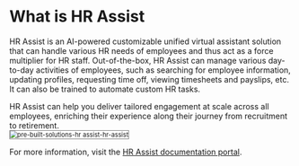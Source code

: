 # What is HR Assist

HR Assist is an AI-powered customizable unified virtual assistant solution that can handle various HR needs of employees and thus act as a force multiplier for HR staff. Out-of-the-box, HR Assist can manage various day-to-day activities of employees, such as searching for employee information, updating profiles, requesting time off, viewing timesheets and payslips, etc. It can also be trained to automate custom HR tasks. 

HR Assist can help you deliver tailored engagement at scale across all employees, enriching their experience along their journey from recruitment to retirement.  
<img src="../images/pre-built-solutions-hr-assist.png" alt="pre-built-solutions-hr assist-hr-assist" title="pre-built-solutions-hr-assist" style="border: 1px solid gray; zoom:80%;"> 

For more information, visit the [HR Assist documentation portal](https://docs.kore.ai/hrassist/). 